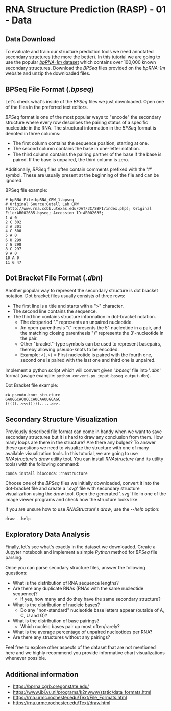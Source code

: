 # RNA Structure Prediction (RASP) - 01 - Data

## Data Download
To evaluate and train our structure prediction tools we need annotated secondary structures (the more the better).
In this tutorial we are going to use the popular [_bpRNA-1m_ dataset](https://bprna.cgrb.oregonstate.edu/index.html) which contains over 100,000 known secondary structures.
Download the _BPSeq_ files provided on the _bpRNA-1m_ website and unzip the downloaded files.

## BPSeq File Format (_.bpseq_)
Let's check what's inside of the _BPSeq_ files we just downloaded. Open one of the files in the preferred text editors.

_BPSeq_ format is one of the most popular ways to "encode" the secondary structure where every row describes the pairing status of a specific nucleotide in the RNA.
The structural information in the _BPSeq_ format is denoted in three columns:
- The first column contains the sequence position, starting at one.
- The second column contains the base in one-letter notation.
- The third column contains the pairing partner of the base if the base is paired. If the base is unpaired, the third column is zero.

Additionally, _BPSeq_ files often contain comments prefixed with the '_#_' symbol. These are usually present at the beginning of the file and can be ignored.

BPSeq file example:
```
# bpRNA File:bpRNA_CRW_1.bpseq
# Original Source:Gutell Lab CRW (http://www.rna.ccbb.utexas.edu/DAT/3C/SBPI/index.php); Original File:AB002635.bpseq; Accession ID:AB002635;
1 A 0
2 C 302
3 A 301
4 C 300
5 A 0
6 U 299
7 G 298
8 C 297
9 A 0
10 A 0
11 G 47
```

## Dot Bracket File Format (_.dbn_)
Another popular way to represent the secondary structure is dot bracket notation. Dot bracket files usually consists of three rows:
- The first line is a title and starts with a ">" character.
- The second line contains the sequence.
- The third line contains structure information in dot-bracket notation.
  - The dot/period "." represents an unpaired nucleotide.
  - An open-parenthesis "(" represents the 5'-nucleotide in a pair, and the matching closing parenthesis ")" represents the 3'-nucleotide in the pair.
  - Other "bracket"-type symbols can be used to represent basepairs, thereby allowing pseudo-knots to be encoded.
  - Example: `<(.>)` = First nucleotide is paired with the fourth one, second one is paired with the last one and third one is unpaired.
 
Implement a python script which will convert given '_.bpseq_' file into '_.dbn_' format (usage example: `python convert.py input.bpseq output.dbn`).

Dot Bracket file example:
```
>A pseudo-knot structure
GAUGGCACUCCCAUCAAUUGGAGC
(((((..<<<))))).....>>>.
```

## Secondary Structure Visualization
Previously described file format can come in handy when we want to save secondary structures but it is hard to draw any conclusion from them. How many loops are there in the structure? Are there any bulges? To answer these questions we need to visualize the structure with one of many available visualization tools. In this tutorial, we are going to use _RNAstructure_'s _draw_ utility tool. You can install _RNAstructure_ (and its utility tools) with the following command:
```
conda install bioconda::rnastructure
```

Choose one of the _BPSeq_ files we initially downloaded, convert it into the dot-bracket file and create a '_.svg_' file with secondary structure visualization using the _draw_ tool. Open the generated '_.svg_' file in one of the image viewer programs and check how the structure looks like.

If you are unsure how to use _RNAStructure_'s _draw_, use the _--help_ option:
```
draw --help
```

## Exploratory Data Analysis
Finally, let's see what's exactly in the dataset we downloaded. Create a Jupyter notebook and implement a simple _Python_ method for _BPSeq_ file parsing.

Once you can parse secodary structure files, answer the following questions:
- What is the distribution of RNA sequence lengths?
- Are there any duplicate RNAs (RNAs with the same nucleotide sequence)?
  - If yes, how many and do they have the same secondary structure?
- What is the distribution of nucleic bases?
  - Do any "non-standard" nucleotide base letters appear (outside of A, C, U and G)?
- What is the distribution of base pairings?
  - Which nucleic bases pair up most often/rarely?
- What is the average percentage of unpaired nucleotides per RNA?
- Are there any structures without any pairings?

Feel free to explore other aspects of the dataset that are not mentioned here and we highly recommend you provide informative chart visualizations whenever possible.

## Additional information
- https://bprna.cgrb.oregonstate.edu/
- https://www.ibi.vu.nl/programs/k2nwww/static/data_formats.html
- https://rna.urmc.rochester.edu/Text/File_Formats.html
- https://rna.urmc.rochester.edu/Text/draw.html
